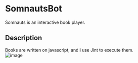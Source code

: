# SomnautsBot

Somnauts is an interactive book player.

## Description

Books are written on javascript, and i use Jint to execute them.  
![image](https://user-images.githubusercontent.com/66533311/216677298-21c41560-d239-4615-8e3b-f512ceb11f84.png)  
